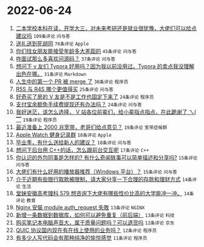# 2022-06-24

1. [二本学校本科在读，开学大三，对未来考研还是就业很犹豫，大佬们可以给点建议吗](https://www.v2ex.com/t/861826) `109条评论` `问与答`
1. [送礼送到死胡同](https://www.v2ex.com/t/861830) `76条评论` `Apple`
1. [你们找女朋友能接受年龄多大差距的](https://www.v2ex.com/t/861916) `45条评论` `问与答`
1. [咋面试那么多喜欢问源码？](https://www.v2ex.com/t/861918) `37条评论` `问与答`
1. [想问下 v 友们 Typora 好用吗？因为我以前没用过。Typora 的卖点我没理解出色在哪。](https://www.v2ex.com/t/861901) `31条评论` `Markdown`
1. [人生中的第一个 PR 被 merge 了](https://www.v2ex.com/t/861906) `30条评论` `程序员`
1. [R5S 与 R4S 哪个更值得买](https://www.v2ex.com/t/861873) `25条评论` `问与答`
1. [好奇买了房的 V 友是不是工作也固定下来了](https://www.v2ex.com/t/861931) `24条评论` `程序员`
1. [支付宝余额免手续费提现还有办法吗？](https://www.v2ex.com/t/861846) `24条评论` `问与答`
1. [我好迷茫，该怎么选择， V 站各位前辈们，给小辈指点指点，在此跪谢了 ㄟ( ▔](https://www.v2ex.com/t/861929) `19条评论` `程序员`
1. [最近准备上 2000 兆宽带，老哥们给点意见？](https://www.v2ex.com/t/861829) `19条评论` `宽带症候群`
1. [Apple Watch 健身记录群](https://www.v2ex.com/t/861927) `18条评论` `Apple`
1. [毕业季，有什么送给新人的建议？](https://www.v2ex.com/t/861828) `18条评论` `问与答`
1. [想问下后台用 C++的话，怎么跟前台交互呢](https://www.v2ex.com/t/861863) `17条评论` `C++`
1. [你认识的外包同事是怎样的? 有什么奇闻轶事可以简单描述和分享吗?](https://www.v2ex.com/t/861897) `15条评论` `问与答`
1. [大佬们有什么好用的播放器推荐（Windows 平台）？](https://www.v2ex.com/t/861889) `15条评论` `问与答`
1. [介于近期有些银行取款被限制，请大家分享一下合理的存款和理财方式](https://www.v2ex.com/t/861917) `14条评论` `生活`
1. [堂妹安徽高考理科 579,想咨询下大佬有哪些性价比高的大学能冲一冲。](https://www.v2ex.com/t/861892) `14条评论` `教育`
1. [Nginx 安裝 module auth_request 失敗](https://www.v2ex.com/t/861941) `13条评论` `NGINX`
1. [新增一条数据到数据库，如何可以避免重复（前后端）](https://www.v2ex.com/t/861903) `13条评论` `科技`
1. [购买笔记本电脑声音大，属于质量问题吗？可以退货吗](https://www.v2ex.com/t/861816) `12条评论` `京东`
1. [QUIC 协议国内现在有在线上使用的业务吗？](https://www.v2ex.com/t/861815) `12条评论` `程序员`
1. [有多少人写代码会有那种纯净的愉悦感觉](https://www.v2ex.com/t/861945) `11条评论` `程序员`
